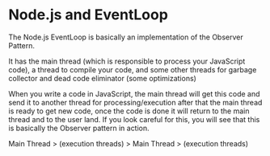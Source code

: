 # Node.js and EventLoop

The Node.js EventLoop is basically an implementation of the Observer Pattern.


It has the main thread (which is responsible to process your JavaScript code),
a thread to compile your code, and some other threads for garbage collector and
dead code eliminator (some optimizations)


When you write a code in JavaScript, the main thread will get this code
and send it to another thread for processing/execution after that
the main thread is ready to get new code, once the code is done it will return
to the main thread and to the user land. If you look careful for this, you
will see that this is basically the Observer pattern in action.


Main Thread > (execution threads) > Main Thread > (execution threads)
